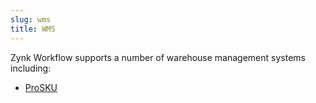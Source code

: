 ```yaml
---
slug: wms
title: WMS
---
```

Zynk Workflow supports a number of warehouse management systems including:

* [ProSKU](prosku)


